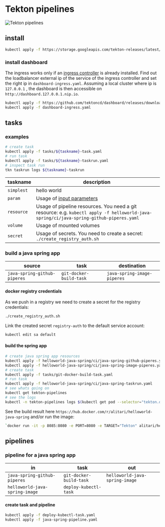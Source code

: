 # Tekton pipelines

![Tekton pipelines](https://tekton.dev/img/logos/tekton-horizontal-color.png)

## install

```bash
kubectl apply -f https://storage.googleapis.com/tekton-releases/latest/release.yaml
```

### install dashboard

The ingress works only if an [ingress controller](https://github.com/helm/charts/tree/master/stable/nginx-ingress) is already installed. Find out the loadbalancer external ip of the service of the ingress controller and set the right ip in `dashboard-ingress.yaml`. Assuming a local cluster where ip is `127.0.0.1` , the dashboard is then accessible on `http://dashboard.127.0.0.1.nip.io`. 

```bash
kubectl apply -f https://github.com/tektoncd/dashboard/releases/download/v0.1.1/release.yaml
kubectl apply -f dashboard-ingress.yaml
```

## tasks

### examples

```bash
# create task
kubectl apply -f tasks/${taskname}-task.yaml
# run task
kubectl apply -f tasks/${taskname}-taskrun.yaml
# inspect task run
tkn taskrun logs ${taskname}-taskrun
```

| taskname | description |
| ------------| -------- |
|`simplest`| hello world |
|`param`| Usage of [input parameters](https://github.com/tektoncd/pipeline/blob/v0.7.0/docs/tasks.md#parameters) |
|`resource`| Usage of pipeline resources. You need a git resource: e.g. `kubectl apply -f helloworld-java-spring/ci/java-spring-github-piperes.yaml` |
|`volume`| Usage of mounted volumes |
|`secret`| Usage of secrets. You need to create a secret: `./create_registry_auth.sh` |



### build a java spring app

| source | task | destination |
| ------------| -------- | ----------- |
|`java-spring-github-piperes`| `git-docker-build-task` | `java-spring-image-piperes` |

#### docker registry credentials

As we push in a registry we need to create a secret for the registry credentials:

```bash
./create_registry_auth.sh
```

Link the created secret `registry-auth` to the default service account:

```bash
kubectl edit sa default
```

#### build the spring app

```bash
# create java spring app resources
kubectl apply -f helloworld-java-spring/ci/java-spring-github-piperes.yaml
kubectl apply -f helloworld-java-spring/ci/java-spring-image-piperes.yaml
# create task
kubectl apply -f tasks/git-docker-build-task.yaml
# run task
kubectl apply -f helloworld-java-spring/ci/java-spring-taskrun.yaml
# see whats going on
kubectl get tekton-pipelines
# see the logs
kubectl -n tekton-pipelines logs $(kubectl get pod --selector="tekton.dev/taskRun=java-spring-taskrun" -o=name) -c step-build-and-push | less
```

See the build result here `https://hub.docker.com/r/alitari/helloworld-java-spring` and/or run the image:

```bash
`docker run -it -p 8085:8080 -e PORT=8080 -e TARGET="Tekton" alitari/helloworld-java-spring`
```

## pipelines

### pipeline for a java spring app

| in          | task     | out |
| ------------| -------- | -------- |
|`java-spring-github-piperes` | `git-docker-build-task`| `helloworld-java-spring-image` |
|`helloworld-java-spring-image` | `deploy-kubectl-task`| |

#### create task and pipeline

```bash
kubectl apply -f deploy-kubectl-task.yaml
kubectl apply -f java-spring-pipeline.yaml
```

